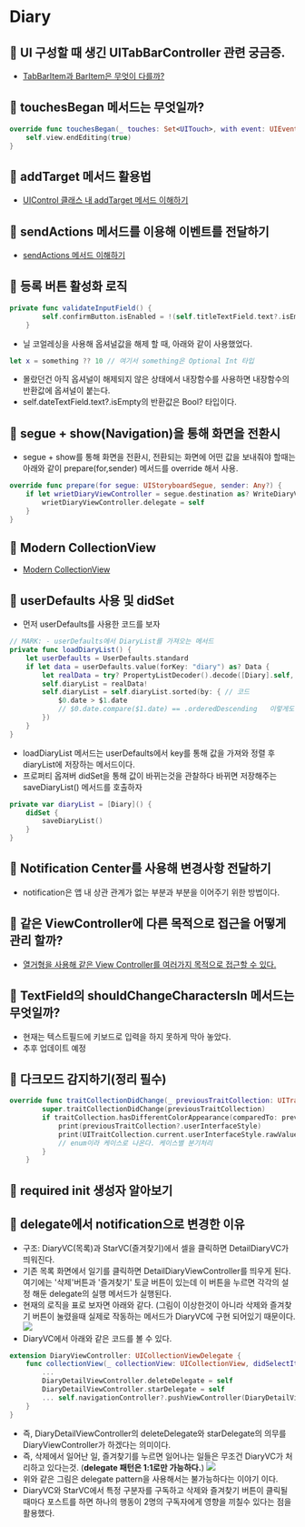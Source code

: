 # Diary

## 🍎 UI 구성할 때 생긴 UITabBarController 관련 궁금증.
- [TabBarItem과 BarItem은 무엇이 다를까?](https://github.com/KayAhn0126/iOS-Study/tree/main/UI/UITabBarController/DifferencesBetweenTabBarItemAndBarItem)

## 🍎 touchesBegan 메서드는 무엇일까?
```swift
override func touchesBegan(_ touches: Set<UITouch>, with event: UIEvent?) {
    self.view.endEditing(true)
}
```

## 🍎 addTarget 메서드 활용법
- [UIControl 클래스 내 addTarget 메서드 이해하기](https://github.com/KayAhn0126/iOS-Study/tree/main/UI/UIControl/addTargetMethod)

## 🍎 sendActions 메서드를 이용해 이벤트를 전달하기
- [sendActions 메서드 이해하기](https://github.com/KayAhn0126/iOS-Study/tree/main/UI/UIControl/sendActionsMethod)

## 🍎 등록 버튼 활성화 로직
```swift
private func validateInputField() {
        self.confirmButton.isEnabled = !(self.titleTextField.text?.isEmpty ?? true) && !(self.dateTextField.text?.isEmpty ?? true) && !self.contentsTextView.text.isEmpty
    }
```
- 닐 코얼레싱을 사용해 옵셔널값을 해제 할 때, 아래와 같이 사용했었다.
```swift
let x = something ?? 10 // 여기서 something은 Optional Int 타입
```
- 몰랐던건 아직 옵셔널이 해제되지 않은 상태에서 내장함수를 사용하면 내장함수의 반환값에 옵셔널이 붙는다.
- self.dateTextField.text?.isEmpty의 반환값은 Bool? 타입이다.

## 🍎 segue + show(Navigation)을 통해 화면을 전환시
- segue + show를 통해 화면을 전환시, 전환되는 화면에 어떤 값을 보내줘야 할때는 아래와 같이 prepare(for,sender) 메서드를 override 해서 사용.
```swift
override func prepare(for segue: UIStoryboardSegue, sender: Any?) {
    if let wrietDiaryViewController = segue.destination as? WriteDiaryViewController {
        wrietDiaryViewController.delegate = self
    }
}
```

## 🍎 Modern CollectionView
- [Modern CollectionView](https://github.com/KayAhn0126/iOS-Study/tree/main/GrammarAndKnowledge/ModernCollectionView)

## 🍎 userDefaults 사용 및 didSet
- 먼저 userDefaults를 사용한 코드를 보자
```swift
// MARK: - userDefaults에서 DiaryList를 가져오는 메서드
private func loadDiaryList() {
    let userDefaults = UserDefaults.standard
    if let data = userDefaults.value(forKey: "diary") as? Data {
        let realData = try? PropertyListDecoder().decode([Diary].self, from: data)
        self.diaryList = realData!
        self.diaryList = self.diaryList.sorted(by: { // 코드
            $0.date > $1.date
            // $0.date.compare($1.date) == .orderedDescending   이렇게도 작성할 수 있다.
        })
    }
}
```
- loadDiaryList 메서드는 userDefaults에서 key를 통해 값을 가져와 정렬 후 diaryList에 저장하는 메서드이다.
- 프로퍼티 옵져버 didSet을 통해 값이 바뀌는것을 관찰하다 바뀌면 저장해주는 saveDiaryList() 메서드를 호출하자
```swift
private var diaryList = [Diary]() {
    didSet {
        saveDiaryList()
    }
}
```

## 🍎 Notification Center를 사용해 변경사항 전달하기
- notification은 앱 내 상관 관계가 없는 부분과 부분을 이어주기 위한 방법이다.

## 🍎 같은 ViewController에 다른 목적으로 접근을 어떻게 관리 할까?
- [열거형을 사용해 같은 View Controller를 여러가지 목적으로 접근할 수 있다.](https://github.com/KayAhn0126/iOS-Study/tree/main/GrammarAndKnowledge/Enumeration/AccessVCWithSeveralPurpose)

## 🍎 TextField의 shouldChangeCharactersIn 메서드는 무엇일까?
- 현재는 텍스트필드에 키보드로 입력을 하지 못하게 막아 놓았다.
- 추후 업데이트 예정


## 🍎 다크모드 감지하기(정리 필수)
```swift
override func traitCollectionDidChange(_ previousTraitCollection: UITraitCollection?) {
        super.traitCollectionDidChange(previousTraitCollection)
        if traitCollection.hasDifferentColorAppearance(comparedTo: previousTraitCollection) {
            print(previousTraitCollection?.userInterfaceStyle)
            print(UITraitCollection.current.userInterfaceStyle.rawValue)
            // enum이라 케이스로 나온다. 케이스별 분기처리
        }
    }
```

## 🍎 required init 생성자 알아보기

## 🍎 delegate에서 notification으로 변경한 이유
- 구조: DiaryVC(목록)과 StarVC(즐겨찾기)에서 셀을 클릭하면 DetailDiaryVC가 띄워진다.
- 기존 목록 화면에서 일기를 클릭하면 DetailDiaryViewController를 띄우게 된다. 여기에는 '삭제'버튼과 '즐겨찾기' 토글 버튼이 있는데 이 버튼을 누르면 각각의 설정 해둔 delegate의 실행 메서드가 실행된다.
- 현재의 로직을 표로 보자면 아래와 같다. (그림이 이상한것이 아니라 삭제와 즐겨찾기 버튼이 눌렸을때 실제로 작동하는 메서드가 DiaryVC에 구현 되어있기 때문이다.
![](https://i.imgur.com/VcyKxLT.png)
- DiaryVC에서 아래와 같은 코드를 볼 수 있다.
```swift
extension DiaryViewController: UICollectionViewDelegate {
    func collectionView(_ collectionView: UICollectionView, didSelectItemAt indexPath: IndexPath) {
        ...
        DiaryDetailViewController.deleteDelegate = self
        DiaryDetailViewController.starDelegate = self
        ... self.navigationController?.pushViewController(DiaryDetailViewController, animated: true)
    }
}
```
- 즉, DiaryDetailViewController의 deleteDelegate와 starDelegate의 의무를 DiaryViewController가 하겠다는 의미이다.
- 즉, 삭제에서 일어난 일, 즐겨찾기를 누르면 일어나는 일들은 무조건 DiaryVC가 처리하고 있다는것. (**delegate 패턴은 1:1로만 가능하다.**)
![](https://i.imgur.com/TuGvPve.png)
- 위와 같은 그림은 delegate pattern을 사용해서는 불가능하다는 이야기 이다.
- DiaryVC와 StarVC에서 특정 구분자를 구독하고 삭제와 즐겨찾기 버튼이 클릭될 때마다 포스트를 하면 하나의 행동이 2명의 구독자에게 영향을 끼칠수 있다는 점을 활용했다.
